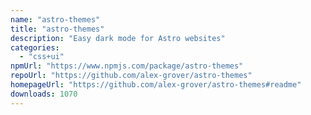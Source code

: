 ```yaml
---
name: "astro-themes"
title: "astro-themes"
description: "Easy dark mode for Astro websites"
categories:
  - "css+ui"
npmUrl: "https://www.npmjs.com/package/astro-themes"
repoUrl: "https://github.com/alex-grover/astro-themes"
homepageUrl: "https://github.com/alex-grover/astro-themes#readme"
downloads: 1070
---
```


